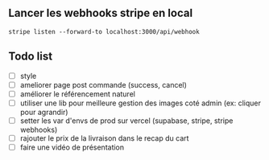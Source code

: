 ## Lancer les webhooks stripe en local

`stripe listen --forward-to localhost:3000/api/webhook`

## Todo list

- [ ] style
- [ ] ameliorer page post commande (success, cancel)
- [ ] améliorer le référencement naturel
- [ ] utiliser une lib pour meilleure gestion des images coté admin (ex: cliquer pour agrandir)
- [ ] setter les var d'envs de prod sur vercel (supabase, stripe, stripe webhooks)
- [ ] rajouter le prix de la livraison dans le recap du cart
- [ ] faire une vidéo de présentation
